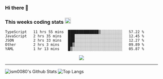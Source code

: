 ### Hi there 👋

<!--START_SECTION:giphy-->
<!--END_SECTION:giphy-->

### This weeks coding stats <img src="https://media1.giphy.com/media/LmNwrBhejkK9EFP504/giphy.gif?cid=ecf05e4723nsktnyyj53u162g7cy5rjqfg6gz06kxdg5y55g&rid=giphy.gif" width="20" height="20" />
<!--START_SECTION:waka-->
```text
TypeScript   11 hrs 55 mins  ██████████████▒░░░░░░░░░░   57.22 % 
JavaScript   2 hrs 35 mins   ███░░░░░░░░░░░░░░░░░░░░░░   12.45 % 
JSON         2 hrs 33 mins   ███░░░░░░░░░░░░░░░░░░░░░░   12.27 % 
Other        2 hrs 3 mins    ██▒░░░░░░░░░░░░░░░░░░░░░░   09.89 % 
YAML         1 hr 13 mins    █▒░░░░░░░░░░░░░░░░░░░░░░░   05.87 % 
```
<!--END_SECTION:waka-->

<!--START_SECTION:comicstrip-->
<p align="center">
 <a href="https://xkcd.com/">
 <img src="https://imgs.xkcd.com/comics/tower_of_babel.png" />
</a>
</p>
<!--END_SECTION:comicstrip-->

---

![ism0080's Github Stats](https://github-readme-stats.vercel.app/api?username=ism0080&show_icons=true%hide_border=true&hide=issues)
![Top Langs](https://github-readme-stats.vercel.app/api/top-langs/?username=ism0080&layout=compact)

<!--
**ism0080/ism0080** is a ✨ _special_ ✨ repository because its `README.md` (this file) appears on your GitHub profile.

Here are some ideas to get you started:

- 🔭 I’m currently working on ...
- 🌱 I’m currently learning ...
- 👯 I’m looking to collaborate on ...
- 🤔 I’m looking for help with ...
- 💬 Ask me about ...
- 📫 How to reach me: ...
- 😄 Pronouns: ...
- ⚡ Fun fact: ...
-->
